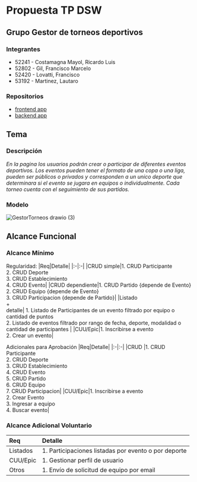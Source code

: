 # Propuesta TP DSW

## Grupo Gestor de torneos deportivos
### Integrantes
* 52241 - Costamagna Mayol, Ricardo Luis
* 52802 - Gil, Francisco Marcelo
* 52420 - Lovatti, Francisco
* 53192 - Martinez, Lautaro

### Repositorios
* [frontend app]()
* [backend app]()

## Tema
### Descripción
*En la pagina los usuarios podrán crear o participar de diferentes eventos deportivos. Los eventos pueden tener el formato de una copa o una liga, pueden ser públicos o privados y corresponden a un unico deporte que determinara si el evento se jugara en equipos o individualmente. Cada torneo cuenta con el seguimiento de sus partidos.*

### Modelo

![GestorTorneos drawio (3)](https://github.com/user-attachments/assets/38c2778a-b625-4f30-a798-d854ae8f1787)

## Alcance Funcional 

### Alcance Mínimo

Regularidad:
|Req|Detalle|
|:-|:-|
|CRUD simple|1. CRUD Participante<br>2. CRUD Deporte<br>3. CRUD Establecimiento<br>4. CRUD Evento|
|CRUD dependiente|1. CRUD Partido {depende de Evento} <br>2. CRUD Equipo {depende de Evento} <br>3. CRUD Participacion {depende de Partido}|
|Listado<br>+<br>detalle| 1. Listado de Participantes de un evento filtrado por equipo o cantidad de puntos <br> 2. Listado de eventos filtrado por rango de fecha, deporte, modalidad o cantidad de participantes |
|CUU/Epic|1. Inscribirse a evento <br>2. Crear un evento|


Adicionales para Aprobación
|Req|Detalle|
|:-|:-|
|CRUD |1. CRUD Participante<br>2. CRUD Deporte<br>3. CRUD Establecimiento<br>4. CRUD Evento<br>5. CRUD Partido<br>6. CRUD Equipo<br>7. CRUD Participacion|
|CUU/Epic|1. Inscribirse a evento<br>2. Crear Evento<br>3. Ingresar a equipo <br>4. Buscar evento|


### Alcance Adicional Voluntario

|Req|Detalle|
|:-|:-|
|Listados |1. Participaciones listadas por evento o por deporte|
|CUU/Epic|1. Gestionar perfil de usuario|
|Otros|1. Envío de solicitud de equipo por email|

